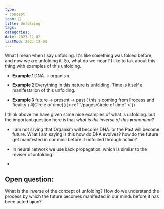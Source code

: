 ```yaml
---
type:
- concept
icon: 🌋
title: Unfolding
tags:
categories:
date: 2023-12-02
lastMod: 2023-12-03
---
```

What I mean when I say unfolding. It's like something was folded before, and now we are unfolding it. So, what do we mean? I like to talk about this thing with examples of this unfolding.

  + **Example 1** DNA $\to$ organism.

  + **Example 2** Everything in  this nature is unfolding. Time is it self a manifestation of this unfolding.

  + **Example 3** future $\to$ present $\to$ past   ( this is coming from Process and Reality ) #[Circle of time]({{< ref "/pages/Circle of time" >}})



I think above me have given some nice examples of what is unfolding. but the important question here is that *what is the inverse of this pronomina?*
  + I am not saying that Organism will become DNA. or the Past will become future. What I am saying is this how do DNA evolves? how do the future get manifested in our mind before it unfolded through action?

  + In neural network we use back propagation.  which is similar to the reviser of unfolding.

  + 

## Open question:

What is the inverse of the concept of unfolding? How do we understand the process by which the future becomes manifested in our minds before it has been acted upon?

